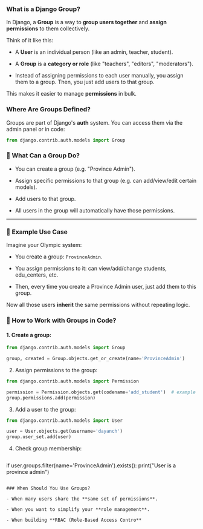 
### What is a Django Group?

In Django, a **Group** is a way to **group users together** and **assign permissions** to them collectively.

Think of it like this:

- A **User** is an individual person (like an admin, teacher, student).
    
- A **Group** is a **category or role** (like "teachers", "editors", "moderators").
    
- Instead of assigning permissions to each user manually, you assign them to a group. Then, you just add users to that group.
    

This makes it easier to manage **permissions** in bulk.

### Where Are Groups Defined?

Groups are part of Django's **auth** system. You can access them via the admin panel or in code:

~~~python 
from django.contrib.auth.models import Group
~~~

### 🔸 What Can a Group Do?

- You can create a group (e.g. "Province Admin").
    
- Assign specific permissions to that group (e.g. can add/view/edit certain models).
    
- Add users to that group.
    
- All users in the group will automatically have those permissions.
    

---

### 🔹 Example Use Case

Imagine your Olympic system:

- You create a group: `ProvinceAdmin`.
    
- You assign permissions to it: can view/add/change students, edu_centers, etc.
    
- Then, every time you create a Province Admin user, just add them to this group.
    

Now all those users **inherit** the same permissions without repeating logic.

### 🔘 How to Work with Groups in Code?

#### 1. Create a group:

~~~python 
from django.contrib.auth.models import Group

group, created = Group.objects.get_or_create(name='ProvinceAdmin')
~~~
2. Assign permissions to the group:
~~~python
from django.contrib.auth.models import Permission

permission = Permission.objects.get(codename='add_student')  # example permission
group.permissions.add(permission)
~~~
3. Add a user to the group:
~~~python
from django.contrib.auth.models import User

user = User.objects.get(username='dayanch')
group.user_set.add(user)
~~~
4. Check group membership:
	~~~python
if user.groups.filter(name='ProvinceAdmin').exists():
    print("User is a province admin")
~~~

### When Should You Use Groups?

- When many users share the **same set of permissions**.
    
- When you want to simplify your **role management**.
    
- When building **RBAC (Role-Based Access Contro**
